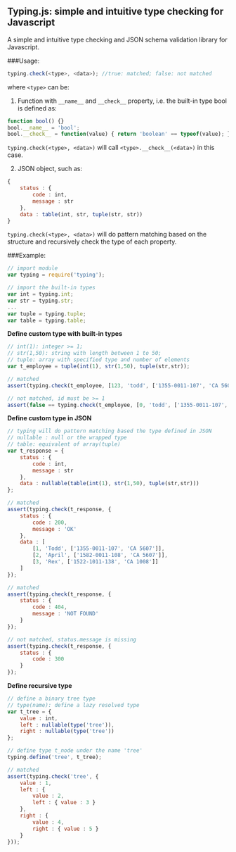 Typing.js: simple and intuitive type checking for Javascript
------------------------------------------------------------

A simple and intuitive type checking and JSON schema validation library for Javascript.

###Usage:

```Javascript
typing.check(<type>, <data>); //true: matched; false: not matched
```

where ```<type>``` can be:

1) Function with ```__name__``` and ```__check__``` property, i.e. the built-in type bool is defined as:

```Javascript
function bool() {}
bool.__name__ = 'bool';
bool.__check__ = function(value) { return 'boolean' == typeof(value); }
```

```typing.check(<type>, <data>)``` will call ```<type>.__check__(<data>)``` in this case. 

2) JSON object, such as:

```Javascript
{
    status : {
        code : int,
        message : str
    },
    data : table(int, str, tuple(str, str))
}
```

```typing.check(<type>, <data>)``` will do pattern matching based on the structure and recursively check the type of each property. 

###Example:

```JavaScript
// import module
var typing = require('typing');

// import the built-in types
var int = typing.int;
var str = typing.str;
...
var tuple = typing.tuple;
var table = typing.table;
````

**Define custom type with built-in types**

```JavaScript
// int(1): integer >= 1;
// str(1,50): string with length between 1 to 50;
// tuple: array with specified type and number of elements
var t_employee = tuple(int(1), str(1,50), tuple(str,str));

// matched
assert(typing.check(t_employee, [123, 'todd', ['1355-0011-107', 'CA 5607']]));

// not matched, id must be >= 1
assert(false == typing.check(t_employee, [0, 'todd', ['1355-0011-107', 'CA 5607']]));
```

**Define custom type in JSON**

```JavaScript
// typing will do pattern matching based the type defined in JSON
// nullable : null or the wrapped type
// table: equivalent of array(tuple)
var t_response = {
    status : {
        code : int,
        message : str
    },
    data : nullable(table(int(1), str(1,50), tuple(str,str)))
};

// matched
assert(typing.check(t_response, {
    status : { 
        code : 200, 
        message : 'OK'
    },
    data : [
        [1, 'Todd', ['1355-0011-107', 'CA 5607']],
        [2, 'April', ['1582-0011-108', 'CA 5607']],
        [3, 'Rex', ['1522-1011-138', 'CA 1008']]
    ]
});

// matched
assert(typing.check(t_response, {
    status : { 
        code : 404, 
        message : 'NOT FOUND'
    }
});

// not matched, status.message is missing
assert(typing.check(t_response, {
    status : {
        code : 300
    }
});
```

**Define recursive type** 
```Javascript
// define a binary tree type
// type(name): define a lazy resolved type
var t_tree = {
    value : int,
    left : nullable(type('tree')),
    right : nullable(type('tree'))
};

// define type t_node under the name 'tree'
typing.define('tree', t_tree);

// matched
assert(typing.check('tree', {
    value : 1,
    left : {
        value : 2,
        left : { value : 3 }
    },
    right : {
        value : 4,
        right : { value : 5 }
    }
}));

